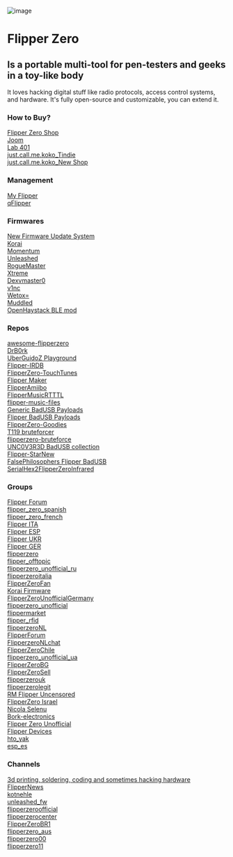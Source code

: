 ![image](https://user-images.githubusercontent.com/89728480/226020699-edd873f8-3293-41f7-8a97-75da954a1573.png)

# Flipper Zero

## Is a portable multi-tool for pen-testers and geeks in a toy-like body

It loves hacking digital stuff like radio protocols, access control systems, and hardware. It's fully open-source and customizable, you can extend it.

### How to Buy?

[Flipper Zero Shop](https://shop.flipperzero.one/)\
[Joom](https://www.joom.com/en/stores/62f64f81a96fa268df9eaa2e)\
[Lab 401](https://lab401.com/)\
[just.call.me.koko_Tindie](https://www.tindie.com/stores/justcallmekoko/)\
[just.call.me.koko_New Shop](https://justcallmekokollc.com/)

### Management

[My Flipper](https://lab.flipper.net/)\
[qFlipper](https://flipperzero.one/update)

### Firmwares

[New Firmware Update System](https://blog.flipperzero.one/new-firmware-update-system/)\
[Korai](https://github.com/Korai-Labs/Korai)\
[Momentum](https://momentum-fw.dev/)\
[Unleashed](https://github.com/DarkFlippers/unleashed-firmware)\
[RogueMaster](https://github.com/RogueMaster/flipperzero-firmware-wPlugins)\
[Xtreme](https://github.com/ClaraCrazy/Flipper-Xtreme)\
[Dexvmaster0](https://github.com/DXVVAY/Dexvmaster0)\
[v1nc](https://github.com/v1nc/flipperzero-firmware)\
[Wetox=](https://github.com/wetox-team/flipperzero-firmware)\
[Muddled](https://github.com/MuddledBox/flipperzero-firmware/tree/muddled_dev)\
[OpenHaystack BLE mod](https://github.com/AlexStrNik/flipperzero-firmware)

### Repos

[awesome-flipperzero](https://github.com/djsime1/awesome-flipperzero)\
[DrB0rk](https://github.com/DrB0rk/Flipper-Zero-Boards)\
[UberGuidoZ Playground](https://github.com/UberGuidoZ/Flipper)\
[Flipper-IRDB](https://github.com/logickworkshop/Flipper-IRDB)\
[FlipperZero-TouchTunes](https://github.com/jimilinuxguy/flipperzero-touchtunes)\
[Flipper Maker](https://flippermaker.github.io/)\
[FlipperAmiibo](https://github.com/Gioman101/FlipperAmiibo)\
[FlipperMusicRTTTL](https://github.com/neverfa11ing/FlipperMusicRTTTL)\
[flipper-music-files](https://github.com/Tonsil/flipper-music-files)\
[Generic BadUSB Payloads](https://github.com/nocomp/Flipper_Zero_Badusb_hack5_payloads)\
[Flipper BadUSB Payloads](https://github.com/I-Am-Jakoby/Flipper-Zero-BadUSB)\
[FlipperZero-Goodies](https://github.com/wetox-team/flipperzero-goodies)\
[T119 bruteforcer](https://github.com/xb8/t119bruteforcer)\
[flipperzero-bruteforce](https://github.com/tobiabocchi/flipperzero-bruteforce)\
[UNC0V3R3D BadUSB collection](https://github.com/UNC0V3R3D/Flipper_Zero-BadUsb)\
[Flipper-StarNew](https://github.com/GlUTEN-BASH/Flipper-Starnew)\
[FalsePhilosophers Flipper BadUSB](https://github.com/FalsePhilosopher/badusb)\
[SerialHex2FlipperZeroInfrared](https://github.com/maehw/SerialHex2FlipperZeroInfrared)

### Groups

[Flipper Forum](https://t.me/+2WVEOUkJ4Ho4ZDFi)\
[flipper_zero_spanish](https://t.me/flipper_zero_spanish)\
[flipper_zero_french](https://t.me/flipper_zero_french)\
[Flipper ITA](https://t.me/+4YM7QfxxnpEwYzEy)\
[Flipper ESP](https://t.me/+VQUnlza-WbIxOThi)\
[Flipper UKR](https://t.me/+NRFfxqyLW-gyNzFi)\
[Flipper GER](https://t.me/+46NHyO3hhwQzZTgy)\
[flipperzero](https://t.me/flipperzero)\
[flipper_offtopic](https://t.me/flipper_offtopic)\
[flipperzero_unofficial_ru](https://t.me/flipperzero_unofficial_ru)\
[flipperzeroitalia](https://t.me/flipperzeroitalia)\
[FlipperZeroFan](https://t.me/FlipperZeroFan)\
[Korai Firmware](https://t.me/+XI3ZKU1-cYEwMTU0)\
[FlipperZeroUnofficialGermany](https://t.me/FlipperZeroUnofficialGermany)\
[flipperzero_unofficial](https://t.me/flipperzero_unofficial)\
[flippermarket](https://t.me/flippermarket)\
[flipper_rfid](https://t.me/flipper_rfid)\
[flipperzeroNL](https://t.me/flipperzeroNL)\
[FlipperForum](https://t.me/FlipperForum)\
[FlipperzeroNLchat](https://t.me/FlipperzeroNLchat)\
[FlipperZeroChile](https://t.me/FlipperZeroChile)\
[flipperzero_unofficial_ua](https://t.me/flipperzero_unofficial_ua)\
[FlipperZeroBG](https://t.me/FlipperZeroBG)\
[FlipperZeroSell](https://t.me/FlipperZeroSell)\
[flipperzerouk](https://t.me/flipperzerouk)\
[flipperzerolegit](https://t.me/flipperzerolegit)\
[RM Flipper Uncensored](https://discord.gg/Rq2px3td)\
[FlipperZero Israel](https://discord.gg/D6DqVzeP)\
[Nicola Selenu](https://discord.gg/FkEVbkhX)\
[Bork-electronics](https://discord.gg/AVAeRuQTN2)\
[Flipper Zero Unofficial](https://discord.unleashedflip.com)\
[Flipper Devices](https://flipperzero.one/)\
[hto_yak](https://t.me/hto_yak)\
[esp_es](https://t.me/esp_es)

### Channels

[3d printing, soldering, coding and sometimes hacking hardware](https://t.me/containment)\
[FlipperNews](https://t.me/FlipperNews)\
[kotnehle](https://t.me/kotnehleb)\
[unleashed_fw](https://t.me/unleashed_fw)\
[flipperzeroofficial](https://t.me/flipperzeroofficial)\
[flipperzerocenter](https://t.me/flipperzerocenter)\
[FlipperZeroBR1](https://t.me/FlipperZeroBR1)\
[flipperzero_aus](https://t.me/flipperzero_aus)\
[flipperzero00](https://t.me/flipperzero00)\
[flipperzero11](https://t.me/flipperzero11)
